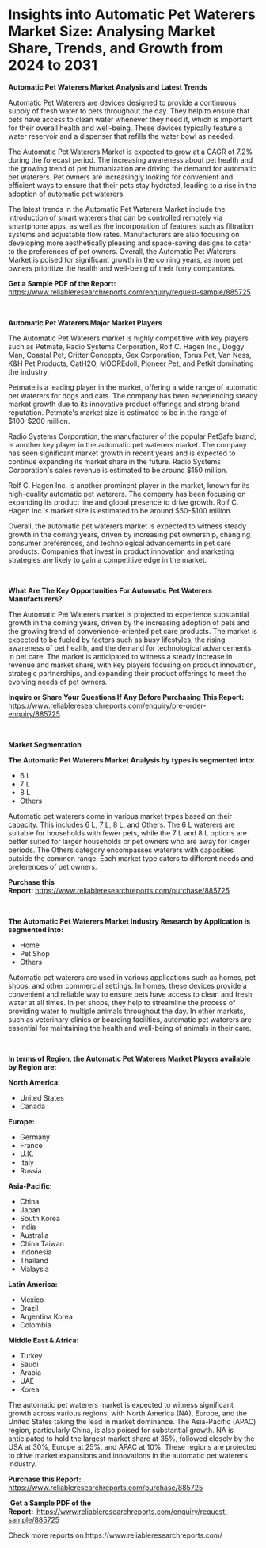 <p><h1>Insights into Automatic Pet Waterers Market Size: Analysing Market Share, Trends, and Growth from 2024 to 2031</h1></p><p><strong>Automatic Pet Waterers Market Analysis and Latest Trends</strong></p>
<p><p>Automatic Pet Waterers are devices designed to provide a continuous supply of fresh water to pets throughout the day. They help to ensure that pets have access to clean water whenever they need it, which is important for their overall health and well-being. These devices typically feature a water reservoir and a dispenser that refills the water bowl as needed.</p><p>The Automatic Pet Waterers Market is expected to grow at a CAGR of 7.2% during the forecast period. The increasing awareness about pet health and the growing trend of pet humanization are driving the demand for automatic pet waterers. Pet owners are increasingly looking for convenient and efficient ways to ensure that their pets stay hydrated, leading to a rise in the adoption of automatic pet waterers.</p><p>The latest trends in the Automatic Pet Waterers Market include the introduction of smart waterers that can be controlled remotely via smartphone apps, as well as the incorporation of features such as filtration systems and adjustable flow rates. Manufacturers are also focusing on developing more aesthetically pleasing and space-saving designs to cater to the preferences of pet owners. Overall, the Automatic Pet Waterers Market is poised for significant growth in the coming years, as more pet owners prioritize the health and well-being of their furry companions.</p></p>
<p><strong>Get a Sample PDF of the Report:&nbsp;</strong> <a href="https://www.reliableresearchreports.com/enquiry/request-sample/885725">https://www.reliableresearchreports.com/enquiry/request-sample/885725</a></p>
<p>&nbsp;</p>
<p><strong>Automatic Pet Waterers Major Market Players</strong></p>
<p><p>The Automatic Pet Waterers market is highly competitive with key players such as Petmate, Radio Systems Corporation, Rolf C. Hagen Inc., Doggy Man, Coastal Pet, Critter Concepts, Gex Corporation, Torus Pet, Van Ness, K&H Pet Products, CatH2O, MOOREdoll, Pioneer Pet, and Petkit dominating the industry.</p><p>Petmate is a leading player in the market, offering a wide range of automatic pet waterers for dogs and cats. The company has been experiencing steady market growth due to its innovative product offerings and strong brand reputation. Petmate's market size is estimated to be in the range of $100-$200 million.</p><p>Radio Systems Corporation, the manufacturer of the popular PetSafe brand, is another key player in the automatic pet waterers market. The company has seen significant market growth in recent years and is expected to continue expanding its market share in the future. Radio Systems Corporation's sales revenue is estimated to be around $150 million.</p><p>Rolf C. Hagen Inc. is another prominent player in the market, known for its high-quality automatic pet waterers. The company has been focusing on expanding its product line and global presence to drive growth. Rolf C. Hagen Inc.'s market size is estimated to be around $50-$100 million.</p><p>Overall, the automatic pet waterers market is expected to witness steady growth in the coming years, driven by increasing pet ownership, changing consumer preferences, and technological advancements in pet care products. Companies that invest in product innovation and marketing strategies are likely to gain a competitive edge in the market.</p></p>
<p>&nbsp;</p>
<p><strong>What Are The Key Opportunities For Automatic Pet Waterers Manufacturers?</strong></p>
<p><p>The Automatic Pet Waterers market is projected to experience substantial growth in the coming years, driven by the increasing adoption of pets and the growing trend of convenience-oriented pet care products. The market is expected to be fueled by factors such as busy lifestyles, the rising awareness of pet health, and the demand for technological advancements in pet care. The market is anticipated to witness a steady increase in revenue and market share, with key players focusing on product innovation, strategic partnerships, and expanding their product offerings to meet the evolving needs of pet owners.</p></p>
<p><strong>Inquire or Share Your Questions If Any Before Purchasing This Report:</strong> <a href="https://www.reliableresearchreports.com/enquiry/pre-order-enquiry/885725">https://www.reliableresearchreports.com/enquiry/pre-order-enquiry/885725</a></p>
<p>&nbsp;</p>
<p><strong>Market Segmentation</strong></p>
<p><strong>The Automatic Pet Waterers Market Analysis by types is segmented into:</strong></p>
<p><ul><li>6 L</li><li>7 L</li><li>8 L</li><li>Others</li></ul></p>
<p><p>Automatic pet waterers come in various market types based on their capacity. This includes 6 L, 7 L, 8 L, and Others. The 6 L waterers are suitable for households with fewer pets, while the 7 L and 8 L options are better suited for larger households or pet owners who are away for longer periods. The Others category encompasses waterers with capacities outside the common range. Each market type caters to different needs and preferences of pet owners.</p></p>
<p><strong>Purchase this Report:&nbsp;</strong><a href="https://www.reliableresearchreports.com/purchase/885725">https://www.reliableresearchreports.com/purchase/885725</a></p>
<p>&nbsp;</p>
<p><strong>The Automatic Pet Waterers Market Industry Research by Application is segmented into:</strong></p>
<p><ul><li>Home</li><li>Pet Shop</li><li>Others</li></ul></p>
<p><p>Automatic pet waterers are used in various applications such as homes, pet shops, and other commercial settings. In homes, these devices provide a convenient and reliable way to ensure pets have access to clean and fresh water at all times. In pet shops, they help to streamline the process of providing water to multiple animals throughout the day. In other markets, such as veterinary clinics or boarding facilities, automatic pet waterers are essential for maintaining the health and well-being of animals in their care.</p></p>
<p>&nbsp;</p>
<p><strong>In terms of Region, the Automatic Pet Waterers Market Players available by Region are:</strong></p>
<p>
    <p> <strong> North America: </strong>
        <ul>
            <li>United States</li>
            <li>Canada</li>
        </ul>
        </p> 
    <p> <strong> Europe: </strong>
        <ul>
            <li>Germany</li>
            <li>France</li>
            <li>U.K.</li>
            <li>Italy</li>
            <li>Russia</li>
        </ul>
        </p> 
    <p> <strong> Asia-Pacific: </strong>
        <ul>
            <li>China</li>
            <li>Japan</li>
            <li>South Korea</li>
            <li>India</li>
            <li>Australia</li>
            <li>China Taiwan</li>
            <li>Indonesia</li>
            <li>Thailand</li>
            <li>Malaysia</li>
        </ul>
        </p> 
    <p> <strong> Latin America: </strong>
        <ul>
            <li>Mexico</li>
            <li>Brazil</li>
            <li>Argentina Korea</li>
            <li>Colombia</li>
        </ul>
        </p> 
    <p> <strong> Middle East & Africa: </strong>
        <ul>
            <li>Turkey</li>
            <li>Saudi</li>
            <li>Arabia</li>
            <li>UAE</li>
            <li>Korea</li>
        </ul>
    </p>
    </p>
<p><p>The automatic pet waterers market is expected to witness significant growth across various regions, with North America (NA), Europe, and the United States taking the lead in market dominance. The Asia-Pacific (APAC) region, particularly China, is also poised for substantial growth. NA is anticipated to hold the largest market share at 35%, followed closely by the USA at 30%, Europe at 25%, and APAC at 10%. These regions are projected to drive market expansions and innovations in the automatic pet waterers industry.</p></p>
<p><strong>Purchase this Report: </strong><a href="https://www.reliableresearchreports.com/purchase/885725">https://www.reliableresearchreports.com/purchase/885725</a></p>
<p>&nbsp;<strong>Get a Sample PDF of the Report:&nbsp;&nbsp;</strong><a href="https://www.reliableresearchreports.com/enquiry/request-sample/885725">https://www.reliableresearchreports.com/enquiry/request-sample/885725</a></p>
<p><strong></strong></p>
<p>Check more reports on https://www.reliableresearchreports.com/</p>